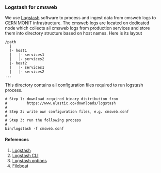 ### Logstash for cmsweb

We use [Logstash](https://www.elastic.co/products/logstash) software to process
and ingest data from cmsweb logs to CERN MONIT infrastructure. The cmsweb logs
are located on dedicated node which collects all cmsweb logs from production
services and store them into directory structure based on host names. Here is
its layout

```
/path
  |
  |- host1
  |   |- services1
  |   |- services2
  |- host2
  |   |- services1
  |   |- services2
...
```

This directory contains all configuration files required to run logstash
process. 

```
# Step 1: download required binary distribution from
#         https://www.elastic.co/downloads/logstash
#
# Step 2: write own configuration files, e.g. cmsweb.conf
#
# Step 3: run the following process
#
bin/logstash -f cmsweb.conf
```

#### References
1. [Logstash](https://www.elastic.co/guide/en/logstash/current/introduction.html)
2. [Logstash CLI](https://www.elastic.co/guide/en/logstash/current/running-logstash-command-line.html)
3. [Logstash options](https://www.elastic.co/guide/en/logstash/current/plugins-inputs-file.html)
4. [Filebeat](https://www.elastic.co/guide/en/beats/filebeat/current/filebeat-getting-started.html)
